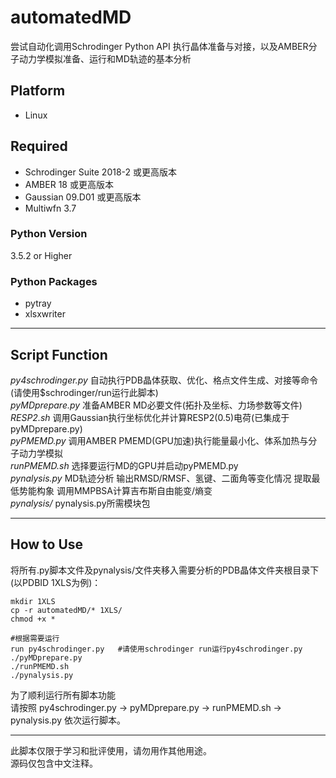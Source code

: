 automatedMD
==========
尝试自动化调用Schrodinger Python API 执行晶体准备与对接，以及AMBER分子动力学模拟准备、运行和MD轨迹的基本分析

## Platform  
* Linux  
## Required    
* Schrodinger Suite 2018-2 或更高版本
* AMBER 18 或更高版本
* Gaussian 09.D01 或更高版本 
* Multiwfn 3.7
### Python Version
3.5.2 or Higher
### Python Packages  
* pytray  
* xlsxwriter  
  
* * *
## Script Function
*py4schrodinger.py* 自动执行PDB晶体获取、优化、格点文件生成、对接等命令(请使用$schrodinger/run运行此脚本)  
*pyMDprepare.py*  准备AMBER MD必要文件(拓扑及坐标、力场参数等文件)   
*RESP2.sh*  调用Gaussian执行坐标优化并计算RESP2(0.5)电荷(已集成于pyMDprepare.py)  
*pyPMEMD.py*  调用AMBER PMEMD(GPU加速)执行能量最小化、体系加热与分子动力学模拟  
*runPMEMD.sh* 选择要运行MD的GPU并启动pyPMEMD.py   
*pynalysis.py*     MD轨迹分析 输出RMSD/RMSF、氢键、二面角等变化情况 提取最低势能构象  调用MMPBSA计算吉布斯自由能变/熵变  
*pynalysis/* pynalysis.py所需模块包
* * *
## How to Use
将所有.py脚本文件及pynalysis/文件夹移入需要分析的PDB晶体文件夹根目录下(以PDBID 1XLS为例)：  

    mkdir 1XLS
    cp -r automatedMD/* 1XLS/
    chmod +x *

    #根据需要运行
    run py4schrodinger.py   #请使用schrodinger run运行py4schrodinger.py
    ./pyMDprepare.py
    ./runPMEMD.sh   
    ./pynalysis.py
    
为了顺利运行所有脚本功能  
请按照 py4schrodinger.py → pyMDprepare.py → runPMEMD.sh → pynalysis.py 依次运行脚本。
* * *
此脚本仅限于学习和批评使用，请勿用作其他用途。   
源码仅包含中文注释。
